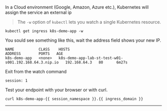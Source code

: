 
In a Cloud environment (Google, Amazon, Azure etc.), Kubernetes will assign the service an external ip

> The `-w` option of `kubectl` lets you watch a single Kubernetes resource.

```execute-1
kubectl get ingress k8s-demo-app -w
```

You sould see something like this, wait the address field shows your new IP.
```
NAME           CLASS    HOSTS                                                   ADDRESS        PORTS   AGE
k8s-demo-app   <none>   k8s-demo-app-lab-st-test-w01-s001.192.168.64.3.nip.io   192.168.64.3   80      6m27s
```

Exit from the watch command
```terminal:interrupt
session: 1
```


Test your endpoint with your browser or with curl.
```execute-2
curl k8s-demo-app-{{ session_namespace }}.{{ ingress_domain }}
```


---